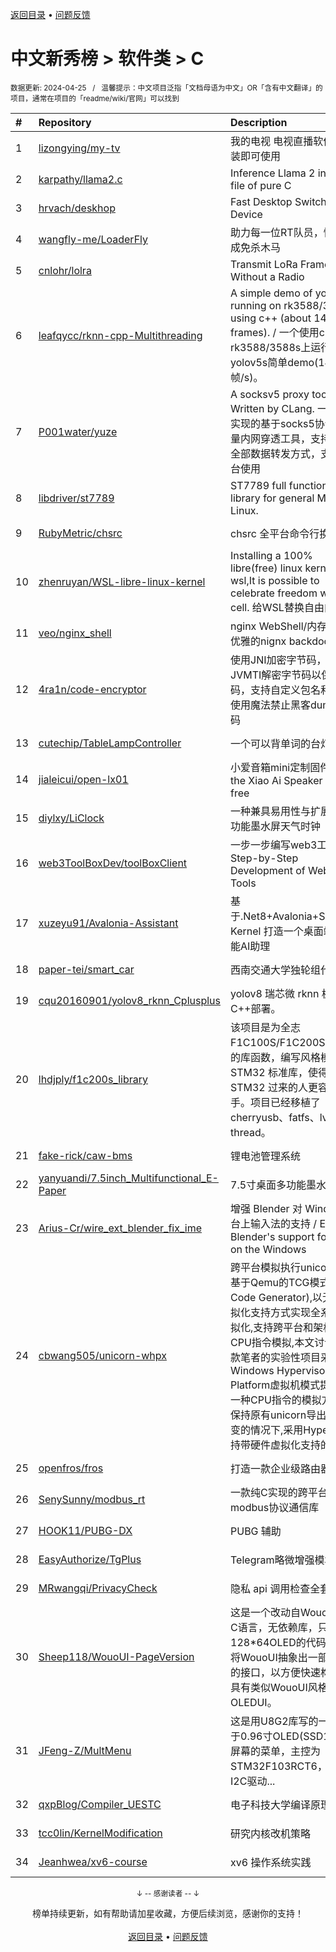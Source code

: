 <a href="https://github.com/GrowingGit/GitHub-Chinese-Top-Charts#github中文排行榜">返回目录</a> • <a href="/content/docs/feedback.md">问题反馈</a>

# 中文新秀榜 > 软件类 > C
<sub>数据更新: 2024-04-25&nbsp;&nbsp;&nbsp;/&nbsp;&nbsp;&nbsp;温馨提示：中文项目泛指「文档母语为中文」OR「含有中文翻译」的项目，通常在项目的「readme/wiki/官网」可以找到</sub>

|#|Repository|Description|Stars|Updated|Created|
|:-|:-|:-|:-|:-|:-|
|1|[lizongying/my-tv](https://github.com/lizongying/my-tv)|我的电视 电视直播软件，安装即可使用|24962|2024-04-23|2023-12-04|
|2|[karpathy/llama2.c](https://github.com/karpathy/llama2.c)|Inference Llama 2 in one file of pure C|15842|2024-04-20|2023-07-23|
|3|[hrvach/deskhop](https://github.com/hrvach/deskhop)|Fast Desktop Switching Device|5822|2024-04-15|2023-12-24|
|4|[wangfly-me/LoaderFly](https://github.com/wangfly-me/LoaderFly)|助力每一位RT队员，快速生成免杀木马|586|2024-04-17|2023-08-22|
|5|[cnlohr/lolra](https://github.com/cnlohr/lolra)|Transmit LoRa Frames Without a Radio|527|2024-04-03|2024-03-25|
|6|[leafqycc/rknn-cpp-Multithreading](https://github.com/leafqycc/rknn-cpp-Multithreading)|A simple demo of yolov5s running on rk3588/3588s using c++ (about 142 frames). / 一个使用c++在rk3588/3588s上运行的yolov5s简单demo(142帧/s)。|318|2024-04-09|2023-05-05|
|7|[P001water/yuze](https://github.com/P001water/yuze)|A socksv5 proxy tool Written by CLang. 一款纯C实现的基于socks5协议的轻量内网穿透工具，支持ew的全部数据转发方式，支持跨平台使用|297|2024-03-06|2024-01-13|
|8|[libdriver/st7789](https://github.com/libdriver/st7789)|ST7789 full function driver library for general MCU and Linux.|248|2024-02-25|2023-06-05|
|9|[RubyMetric/chsrc](https://github.com/RubyMetric/chsrc)|chsrc  全平台命令行换源工具|245|2024-04-18|2023-09-03|
|10|[zhenruyan/WSL-libre-linux-kernel](https://github.com/zhenruyan/WSL-libre-linux-kernel)| Installing a 100% libre(free) linux kernel for wsl,It is possible to celebrate freedom within a cell. 给WSL替换自由内核!!!|222|2024-04-24|2023-07-04|
|11|[veo/nginx_shell](https://github.com/veo/nginx_shell)|nginx WebShell/内存马，更优雅的nignx backdoor|214|2024-01-04|2023-12-20|
|12|[4ra1n/code-encryptor](https://github.com/4ra1n/code-encryptor)|使用JNI加密字节码，通过JVMTI解密字节码以保护代码，支持自定义包名和密钥，使用魔法禁止黑客dump字节码|150|2024-01-17|2023-09-06|
|13|[cutechip/TableLampController](https://github.com/cutechip/TableLampController)|一个可以背单词的台灯控制器|128|2024-04-15|2023-11-12|
|14|[jialeicui/open-lx01](https://github.com/jialeicui/open-lx01)|小爱音箱mini定制固件   Let the Xiao Ai Speaker Mini free|127|2024-04-14|2024-01-23|
|15|[diylxy/LiClock](https://github.com/diylxy/LiClock)|一种兼具易用性与扩展性的多功能墨水屏天气时钟|121|2024-01-17|2023-10-02|
|16|[web3ToolBoxDev/toolBoxClient](https://github.com/web3ToolBoxDev/toolBoxClient)|一步一步编写web3工具——Step-by-Step Development of Web3 Tools|96|2024-04-11|2024-02-27|
|17|[xuzeyu91/Avalonia-Assistant](https://github.com/xuzeyu91/Avalonia-Assistant)|基于.Net8+Avalonia+Semantic Kernel 打造一个桌面端的智能AI助理|81|2024-01-19|2024-01-08|
|18|[paper-tei/smart_car](https://github.com/paper-tei/smart_car)|西南交通大学独轮组代码|74|2024-03-06|2023-07-25|
|19|[cqu20160901/yolov8_rknn_Cplusplus](https://github.com/cqu20160901/yolov8_rknn_Cplusplus)|yolov8 瑞芯微 rknn 板端 C++部署。|72|2024-01-12|2023-06-09|
|20|[lhdjply/f1c200s_library](https://github.com/lhdjply/f1c200s_library)|该项目是为全志 F1C100S/F1C200S 所编写的库函数，编写风格模仿 STM32 标准库，使得从 STM32 过来的人更容易上手。项目已经移植了 cherryusb、fatfs、lvgl、rt-thread。|70|2024-04-10|2023-12-04|
|21|[fake-rick/caw-bms](https://github.com/fake-rick/caw-bms)|锂电池管理系统|64|2024-02-19|2023-12-23|
|22|[yanyuandi/7.5inch_Multifunctional_E-Paper](https://github.com/yanyuandi/7.5inch_Multifunctional_E-Paper)|7.5寸桌面多功能墨水屏-三色|64|2024-04-19|2023-05-27|
|23|[Arius-Cr/wire_ext_blender_fix_ime](https://github.com/Arius-Cr/wire_ext_blender_fix_ime)|增强 Blender 对 Windows 平台上输入法的支持 / Enhance Blender's support for IME on the Windows|63|2024-04-21|2023-05-30|
|24|[cbwang505/unicorn-whpx](https://github.com/cbwang505/unicorn-whpx)|跨平台模拟执行unicorn框架基于Qemu的TCG模式(Tiny Code Generator),以无硬件虚拟化支持方式实现全系统的虚拟化,支持跨平台和架构的CPU指令模拟,本文讨论是一款笔者的实验性项目采用Windows Hypervisor Platform虚拟机模式提供了另一种CPU指令的模拟方式,在保持原有unicorn导出接口不变的情况下,采用Hyper-v支持带硬件虚拟化支持的Win ...|61|2023-12-17|2023-12-16|
|25|[openfros/fros](https://github.com/openfros/fros)|打造一款企业级路由器系统|51|2024-01-13|2023-05-29|
|26|[SenySunny/modbus_rt](https://github.com/SenySunny/modbus_rt)|一款纯C实现的跨平台modbus协议通信库|49|2024-04-03|2023-09-20|
|27|[HOOK11/PUBG-DX](https://github.com/HOOK11/PUBG-DX)|PUBG 辅助|45|2024-02-26|2023-10-04|
|28|[EasyAuthorize/TgPlus](https://github.com/EasyAuthorize/TgPlus)|Telegram略微增强模块|45|2023-12-25|2023-07-04|
|29|[MRwangqi/PrivacyCheck](https://github.com/MRwangqi/PrivacyCheck)|隐私 api 调用检查全套方案|44|2024-02-19|2024-01-03|
|30|[Sheep118/WouoUI-PageVersion](https://github.com/Sheep118/WouoUI-PageVersion)|这是一个改动自WouoUI的纯C语言，无依赖库，只适用于128*64OLED的代码框架，将WouoUI抽象出一部分统一的接口，以方便快速构建一个具有类似WouoUI风格的OLEDUI。|39|2024-03-06|2024-02-10|
|31|[JFeng-Z/MultMenu](https://github.com/JFeng-Z/MultMenu)|这是用U8G2库写的一个适用于0.96寸OLED(SSD1306)屏幕的菜单，主控为STM32F103RCT6，采用I2C驱动...|37|2024-03-31|2023-06-30|
|32|[qxpBlog/Compiler_UESTC](https://github.com/qxpBlog/Compiler_UESTC)|电子科技大学编译原理实验|36|2023-11-10|2023-05-26|
|33|[tcc0lin/KernelModification](https://github.com/tcc0lin/KernelModification)|研究内核改机策略|28|2023-12-08|2023-08-14|
|34|[Jeanhwea/xv6-course](https://github.com/Jeanhwea/xv6-course)|xv6 操作系统实践|24|2023-12-31|2023-10-29|

<div align="center">
    <p><sub>↓ -- 感谢读者 -- ↓</sub></p>
    榜单持续更新，如有帮助请加星收藏，方便后续浏览，感谢你的支持！
</div>

<br/>

<div align="center"><a href="https://github.com/GrowingGit/GitHub-Chinese-Top-Charts#github中文排行榜">返回目录</a> • <a href="/content/docs/feedback.md">问题反馈</a></div>
